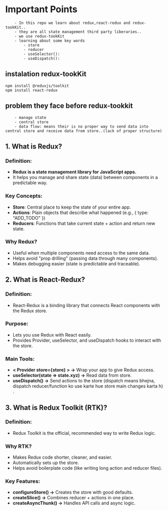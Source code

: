 # Important Points

```
    - In this repo we learn about redux,react-redux and redux-tookKit..
    - they are all state management third party liberaries..
    - we use redux-tookKit
    - learning about some key words
        - store
        - reducer
        - useSelector():
        - useDispatch():
```

## instalation redux-tookKit

```
npm install @reduxjs/toolkit
npm install react-redux
```

## problem they face before redux-tookkit

```
    - manage state
    - central store
    - data flow: means their is no proper way to send data into central store and receive data from store..(lack of proper structure)
```

## 1. What is Redux?

### Definition:

- **Redux is a state management library for JavaScript apps.**
- It helps you manage and share state (data) between components in a predictable way.

### Key Concepts:

- **Store**: Central place to keep the state of your entire app.
- **Actions**: Plain objects that describe what happened (e.g., { type: "ADD_TODO" })
- **Reducers**: Functions that take current state + action and return new state.

### Why Redux?

- Useful when multiple components need access to the same data.
- Helps avoid "prop drilling" (passing data through many components).
- Makes debugging easier (state is predictable and traceable).

## 2. What is React-Redux?

### Definition:

- React-Redux is a binding library that connects React components with the Redux store.

### Purpose:

- Lets you use Redux with React easily.
- Provides Provider, useSelector, and useDispatch hooks to interact with the store.

### Main Tools:

- **< Provider store={store} > →** Wrap your app to give Redux access.
- **useSelector(state => state.xyz) →** Read data from store.
- **useDispatch() →** Send actions to the store (dispatch means bhejna, dispatch reducer/function ko use karte hue store main changes karta h) .

## 3. What is Redux Toolkit (RTK)?

### Definition:

- Redux Toolkit is the official, recommended way to write Redux logic.

### Why RTK?

- Makes Redux code shorter, cleaner, and easier.
- Automatically sets up the store.
- Helps avoid boilerplate code (like writing long action and reducer files).

### Key Features:

- **configureStore() →** Creates the store with good defaults.
- **createSlice() →** Combines reducer + actions in one place.
- **createAsyncThunk() →** Handles API calls and async logic.

